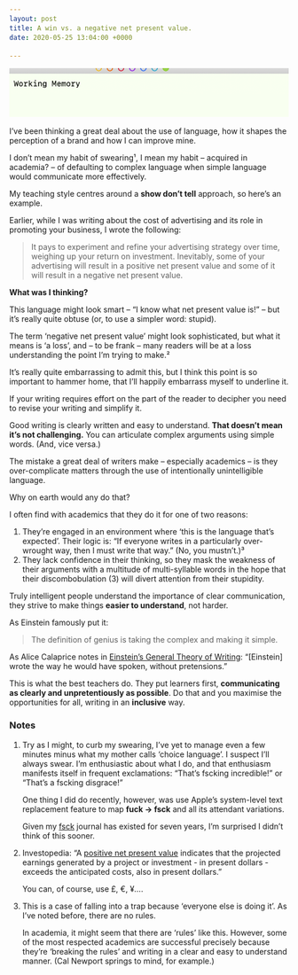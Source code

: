 ```yaml
---
layout: post
title: A win vs. a negative net present value.
date: 2020-05-25 13:04:00 +0000

---
```

![Placeholder](/uploads/journal-placeholder.png)

I’ve been thinking a great deal about the use of language, how it shapes the perception of a brand and how I can improve mine.

I don’t mean my habit of swearing¹, I mean my habit – acquired in academia? – of defaulting to complex language when simple language would communicate more effectively.

My teaching style centres around a **show don’t tell** approach, so here’s an example.

Earlier, while I was writing about the cost of advertising and its role in promoting your business, I wrote the following:

> It pays to experiment and refine your advertising strategy over time, weighing up your return on investment. Inevitably, some of your advertising will result in a positive net present value and some of it will result in a negative net present value.

**What was I thinking?**

This language might look smart – “I know what net present value is!” – but it’s really quite obtuse (or, to use a simpler word: stupid).

The term ‘negative net present value’ might look sophisticated, but what it means is ‘a loss’, and – to be frank – many readers will be at a loss understanding the point I’m trying to make.²

It’s really quite embarrassing to admit this, but I think this point is so important to hammer home, that I’ll happily embarrass myself to underline it.

If your writing requires effort on the part of the reader to decipher you need to revise your writing and simplify it.

Good writing is clearly written and easy to understand. **That doesn’t mean it’s not challenging.** You can articulate complex arguments using simple words. (And, vice versa.)

The mistake a great deal of writers make – especially academics – is they over-complicate matters through the use of intentionally unintelligible language.

Why on earth would any do that?

I often find with academics that they do it for one of two reasons:

1. They’re engaged in an environment where ‘this is the language that’s expected’. Their logic is: “If everyone writes in a particularly over-wrought way, then I must write that way.” (No, you mustn’t.)³
2. They lack confidence in their thinking, so they mask the weakness of their arguments with a multitude of multi-syllable words in the hope that their discombobulation (3) will divert attention from their stupidity.

Truly intelligent people understand the importance of clear communication, they strive to make things **easier to understand**, not harder.

As Einstein famously put it:

> The definition of genius is taking the complex and making it simple.

As Alice Calaprice notes in [Einstein’s General Theory of Writing](https://www.theguardian.com/books/2005/apr/02/featuresreviews.guardianreview36): “\[Einstein\] wrote the way he would have spoken, without pretensions.”

This is what the best teachers do. They put learners first, **communicating as clearly and unpretentiously as possible**. Do that and you maximise the opportunities for all, writing in an **inclusive** way.

### Notes

1. Try as I might, to curb my swearing, I’ve yet to manage even a few minutes minus what my mother calls ‘choice language’. I suspect I’ll always swear. I’m enthusiastic about what I do, and that enthusiasm manifests itself in frequent exclamations: “That’s fscking incredible!” or “That’s a fscking disgrace!”  
     
   One thing I did do recently, however, was use Apple’s system-level text replacement feature to map **fuck → fsck** and all its attendant variations.  
     
   Given my [fsck](http://fsck.mrmurphy.com) journal has existed for seven years, I’m surprised I didn’t think of this sooner.
2. Investopedia: “A [positive net present value](https://www.investopedia.com/terms/n/npv.asp) indicates that the projected earnings generated by a project or investment - in present dollars - exceeds the anticipated costs, also in present dollars.”  
     
   You can, of course, use £, €, ¥….
3. This is a case of falling into a trap because ‘everyone else is doing it’. As I’ve noted before, there are no rules.  
     
   In academia, it might seem that there are ‘rules’ like this. However, some of the most respected academics are successful precisely because they’re ‘breaking the rules’ and writing in a clear and easy to understand manner. (Cal Newport springs to mind, for example.)